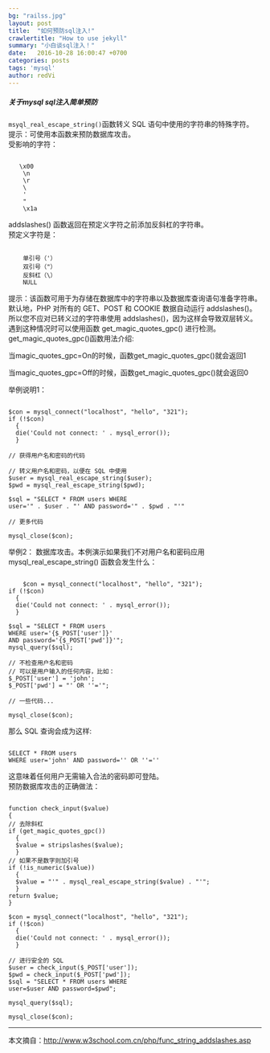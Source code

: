```yaml
---
bg: "railss.jpg"
layout: post
title:  "如何预防sql注入!"
crawlertitle: "How to use jekyll"
summary: "小白谈sql注入！"
date:   2016-10-28 16:00:47 +0700
categories: posts
tags: 'mysql'
author: redVi
---
```

##### 关于mysql sql注入简单预防

`msyql_real_escape_string()`函数转义 SQL 语句中使用的字符串的特殊字符。<br>
提示：可使用本函数来预防数据库攻击。<br>
受影响的字符：<br>
<pre><code>
   \x00
    \n
    \r
    \ 
    ' 
    " 
    \x1a
</code></pre>
addslashes() 函数返回在预定义字符之前添加反斜杠的字符串。<br>
预定义字符是：<br>
<pre><code>
    单引号（'）
    双引号（"）
    反斜杠（\）
    NULL
</code></pre>
提示：该函数可用于为存储在数据库中的字符串以及数据库查询语句准备字符串。    
默认地，PHP 对所有的 GET、POST 和 COOKIE 数据自动运行 addslashes()。所以您不应对已转义过的字符串使用 addslashes()，因为这样会导致双层转义。遇到这种情况时可以使用函数 get_magic_quotes_gpc() 进行检测。<br>
get_magic_quotes_gpc()函数用法介绍: <br>

当magic_quotes_gpc=On的时候，函数get_magic_quotes_gpc()就会返回1

当magic_quotes_gpc=Off的时候，函数get_magic_quotes_gpc()就会返回0

举例说明1：
<pre><code>
$con = mysql_connect("localhost", "hello", "321");
if (!$con)
  {
  die('Could not connect: ' . mysql_error());
  }

// 获得用户名和密码的代码

// 转义用户名和密码，以便在 SQL 中使用
$user = mysql_real_escape_string($user);
$pwd = mysql_real_escape_string($pwd);

$sql = "SELECT * FROM users WHERE
user='" . $user . "' AND password='" . $pwd . "'"

// 更多代码

mysql_close($con);	
</code></pre>

举例2：
数据库攻击。本例演示如果我们不对用户名和密码应用 mysql_real_escape_string() 函数会发生什么：
<pre><code>
	$con = mysql_connect("localhost", "hello", "321");
if (!$con)
  {
  die('Could not connect: ' . mysql_error());
  }

$sql = "SELECT * FROM users
WHERE user='{$_POST['user']}'
AND password='{$_POST['pwd']}'";
mysql_query($sql);

// 不检查用户名和密码
// 可以是用户输入的任何内容，比如：
$_POST['user'] = 'john';
$_POST['pwd'] = "' OR ''='";

// 一些代码...

mysql_close($con);
</code></pre>
那么 SQL 查询会成为这样:
<pre><code>
SELECT * FROM users
WHERE user='john' AND password='' OR ''=''
</code></pre>
这意味着任何用户无需输入合法的密码即可登陆。<br>
预防数据库攻击的正确做法：
<pre><code>
function check_input($value)
{
// 去除斜杠
if (get_magic_quotes_gpc())
  {
  $value = stripslashes($value);
  }
// 如果不是数字则加引号
if (!is_numeric($value))
  {
  $value = "'" . mysql_real_escape_string($value) . "'";
  }
return $value;
}

$con = mysql_connect("localhost", "hello", "321");
if (!$con)
  {
  die('Could not connect: ' . mysql_error());
  }

// 进行安全的 SQL
$user = check_input($_POST['user']);
$pwd = check_input($_POST['pwd']);
$sql = "SELECT * FROM users WHERE
user=$user AND password=$pwd";

mysql_query($sql);

mysql_close($con);
</code></pre>

* * *
本文摘自：http://www.w3school.com.cn/php/func_string_addslashes.asp






